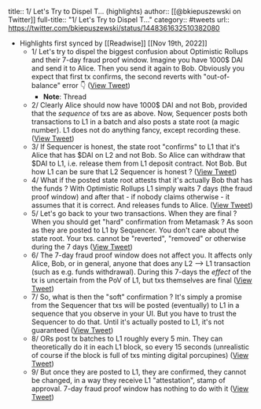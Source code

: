 title:: 1/ Let's Try to Dispel T... (highlights)
author:: [[@bkiepuszewski on Twitter]]
full-title:: "1/ Let's Try to Dispel T..."
category:: #tweets
url:: https://twitter.com/bkiepuszewski/status/1448361632510382080

- Highlights first synced by [[Readwise]] [[Nov 19th, 2022]]
	- 1/ Let's try to dispel the biggest confusion about Optimistic Rollups and their 7-day fraud proof window. Imagine you have 1000$ DAI and send it to Alice. Then you send it again to Bob. Obviously you expect that first tx confirms, the second reverts with "out-of-balance" error 👇 ([View Tweet](https://twitter.com/bkiepuszewski/status/1448361632510382080))
		- **Note**: Thread
	- 2/ Clearly Alice should now have 1000$ DAI and not Bob, provided that the *sequence* of txs are as above. Now, Sequencer posts both transactions to L1 in a batch and also posts a state root (a magic number). L1 does not do anything fancy, except recording these. ([View Tweet](https://twitter.com/bkiepuszewski/status/1448361634573979649))
	- 3/ If Sequencer is honest, the state root "confirms" to L1 that it's Alice that has $DAI on L2 and not Bob. So Alice can withdraw that $DAI to L1, i.e. release them from L1 deposit contract. Not Bob. But how L1 can be sure that L2 Sequencer is honest ? ([View Tweet](https://twitter.com/bkiepuszewski/status/1448361636662849542))
	- 4/ What if the posted state root attests that it's actually  Bob that has the funds ? With Optimistic Rollups L1 simply waits 7 days (the fraud proof window) and after that - if nobody claims otherwise - it assumes that it is correct. And releases funds to Alice. ([View Tweet](https://twitter.com/bkiepuszewski/status/1448361638462111744))
	- 5/ Let's go back to your two transactions. When they are final ? When you should get "hard" confirmation from Metamask ? As soon as they are posted to L1 by Sequencer. You don't care about the state root. Your txs. cannot be "reverted", "removed" or otherwise during the 7 days ([View Tweet](https://twitter.com/bkiepuszewski/status/1448361640232112134))
	- 6/ The 7-day fraud proof window does not affect you. It affects only Alice, Bob, or in general, anyone that does any L2 --> L1 transaction (such as e.g. funds withdrawal). During this 7-days the *effect* of the tx is uncertain from the PoV of L1, but txs themselves are final ([View Tweet](https://twitter.com/bkiepuszewski/status/1448361641968549888))
	- 7/ So, what is then the "soft" confirmation ? It's simply a promise from the Sequencer that txs will be posted (eventually) to L1 in a sequence that you observe in your UI. But you have to trust the Sequencer to do that. Until it's actually posted to L1, it's not guaranteed ([View Tweet](https://twitter.com/bkiepuszewski/status/1448361643969323011))
	- 8/ ORs post tx batches to L1 roughly every 5 min. They can theoretically do it in each L1 block, so every 15 seconds (unrealistic of course if the block is full of txs minting digital porcupines) ([View Tweet](https://twitter.com/bkiepuszewski/status/1448361645798039552))
	- 9/ But once they are posted to L1, they are confirmed, they cannot be changed, in a way they receive L1 "attestation", stamp of approval. 7-day fraud proof window has nothing to do with it ([View Tweet](https://twitter.com/bkiepuszewski/status/1448361647882579977))